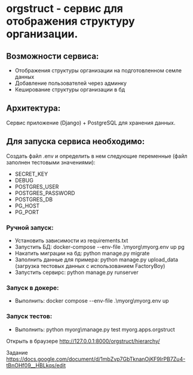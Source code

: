 # **orgstruct** - сервис для отображения структуру организации.

## Возможности сервиса:
- Отображения структуры организации на подготовленном семле данных
- Добавление пользователей через админку
- Кеширование структуры организации в бд

## Архитектура:
Сервис приложение (Django)  + PostgreSQL для хранения данных.  


## Для запуска сервиса необходимо:
Создать файл .env и определить в нем следующие переменные (файл заполнен тестовыми значениями): 
   * SECRET_KEY
   * DEBUG
   * POSTGRES_USER
   * POSTGRES_PASSWORD
   * POSTGRES_DB 
   * PG_HOST 
   * PG_PORT


### Ручной запуск:
- Установить зависимости из requirements.txt
- Запустить БД: docker-compose --env-file .\myorg\myorg\.env up pg
- Накатить миграции на бд: python manage.py migrate
- Заполнить данные для примера: python manage.py upload_data (загрузка тестовых данных с использованием FactoryBoy)
- Запустить сервирс: python manage.py runserver

### Запуск в докере:
- Выполнить: docker compose --env-file .\myorg\myorg\.env up

### Запуск тестов:
- Выполнить: python myorg\manage.py test myorg.apps.orgstruct


Открыть в браузере http://127.0.0.1:8000/orgstruct/hierarchy/

Задание https://docs.google.com/document/d/1mbZvp7GbTknanOjKF9IrPB7Zu4-tBnOHf09__HBLkqs/edit